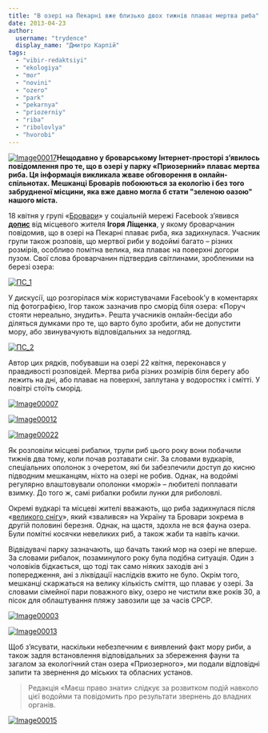 ```yaml
---
title: "В озері на Пекарні вже близько двох тижнів плаває мертва риба"
date: 2013-04-23
author: 
  username: "trydence"
  display_name: "Дмитро Карпій"
tags: 
  - "vibir-redaktsiyi"
  - "ekologiya"
  - "mor"
  - "novini"
  - "ozero"
  - "park"
  - "pekarnya"
  - "priozerniy"
  - "riba"
  - "ribolovlya"
  - "hvorobi"
---
```


[![Image00017](https://mpz.brovary.org/wp-content/uploads/2013/04/Image000171.jpg)](https://mpz.brovary.org/wp-content/uploads/2013/04/Image000171.jpg)**Нещодавно у броварському Інтернет-просторі з’явилось повідомлення про те, що в озері у парку «Приозерний» плаває мертва риба. Ця інформація викликала жваве обговорення в онлайн-спільнотах. Мешканці Броварів побоюються за екологію і без того забрудненої місцини, яка вже давно могла б стати "зеленою оазою" нашого міста.**

18 квітня у групі «[Бровари](http://www.facebook.com/groups/brovary/)» у соціальній мережі Facebook з’явився [**допис**](http://www.facebook.com/photo.php?fbid=379368308843295&set=o.332302140133092&type=1&relevant_count=1&ref=nf) від місцевого жителя **Ігоря Ліщенка**, у якому броварчанин повідомив, що в озері на Пекарні плаває риба, яка задихнулася. Учасник групи також розповів, що мертвої риби у водоймі багато – різних розмірів, особливо помітна велика, яка плаває на поверхні догори пузом. Свої слова броварчанин підтвердив світлинами, зробленими на березі озера:

[![ПС_1](https://mpz.brovary.org/wp-content/uploads/2013/04/PS_1.jpg)](https://mpz.brovary.org/wp-content/uploads/2013/04/PS_1.jpg)

У дискусії, що розгорілася між користувачами Facebook’у в коментарях під фотографією, Ігор також зазначив про сморід біля озера: «Поруч стояти нереально, знудить». Решта учасників онлайн-бесіди або діляться думками про те, що варто було зробити, аби не допустити мору, або звинувачують відповідальних за недогляд.

[![ПС_2](https://mpz.brovary.org/wp-content/uploads/2013/04/PS_2.jpg)](https://mpz.brovary.org/wp-content/uploads/2013/04/PS_2.jpg)

Автор цих рядків, побувавши на озері 22 квітня, переконався у правдивості розповідей. Мертва риба різних розмірів біля берегу або лежить на дні, або плаває на поверхні, заплутана у водоростях і смітті. У повітрі стоїть сморід.

[![Image00007](https://mpz.brovary.org/wp-content/uploads/2013/04/Image000071.jpg)](https://mpz.brovary.org/wp-content/uploads/2013/04/Image000071.jpg)

[![Image00012](https://mpz.brovary.org/wp-content/uploads/2013/04/Image000121.jpg)](https://mpz.brovary.org/wp-content/uploads/2013/04/Image000121.jpg)

[![Image00022](https://mpz.brovary.org/wp-content/uploads/2013/04/Image000221.jpg)](https://mpz.brovary.org/wp-content/uploads/2013/04/Image000221.jpg)

Як розповіли місцеві рибалки, трупи риб цього року вони побачили тижнів два тому, коли почав розтавати сніг. За словами вудкарів, спеціальних ополонок з очеретом, які би забезпечили доступ до кисню підводним мешканцям, ніхто на озері не робив. Однак, на водоймі регулярно влаштовували ополонки «моржі» – любителі поплавати взимку. До того ж, самі рибалки робили лунки для риболовлі.

Окремі вудкарі та місцеві жителі вважають, що риба задихнулася після «[великого снігу](https://mpz.brovary.org/brovarchani-viyshli-na-borotbu-zi-snigovoyu-stihiyeyu-foto/)», який «звалився» на Україну та Бровари зокрема в другій половині березня. Однак, на щастя, здохла не вся фауна озера. Були помітні косячки невеликих риб, а також жаби та навіть качки.

Відвідувачі парку зазначають, що бачать такий мор на озері не вперше. За словами рибалок, позаминулого року була подібна ситуація. Один з чоловіків бідкається, що тоді так само ніяких заходів ані з попередження, ані з ліквідації наслідків вжито не було. Окрім того, мешканці скаржаться на велику кількість сміття, що плаває у озері. За словами сімейної пари поважного віку, озеро не чистили вже років 30, а пісок для облаштування пляжу завозили ще за часів СРСР.

[![Image00003](https://mpz.brovary.org/wp-content/uploads/2013/04/Image000032.jpg)](https://mpz.brovary.org/wp-content/uploads/2013/04/Image000032.jpg)

[![Image00013](https://mpz.brovary.org/wp-content/uploads/2013/04/Image00013.jpg)](https://mpz.brovary.org/wp-content/uploads/2013/04/Image00013.jpg)

Щоб з’ясувати, наскільки небезпечним є виявлений факт мору риби, а також задля встановлення відповідальних за збереження фауни та загалом за екологічний стан озера «Приозерного», ми подали відповідні запити та звернення до міських та обласних установ.

> Редакція «Маєш право знати» слідкує за розвитком подій навколо цієї водойми та повідомить про результати звернень до владних органів.

[![Image00015](https://mpz.brovary.org/wp-content/uploads/2013/04/Image00015.jpg)](https://mpz.brovary.org/wp-content/uploads/2013/04/Image00015.jpg)
